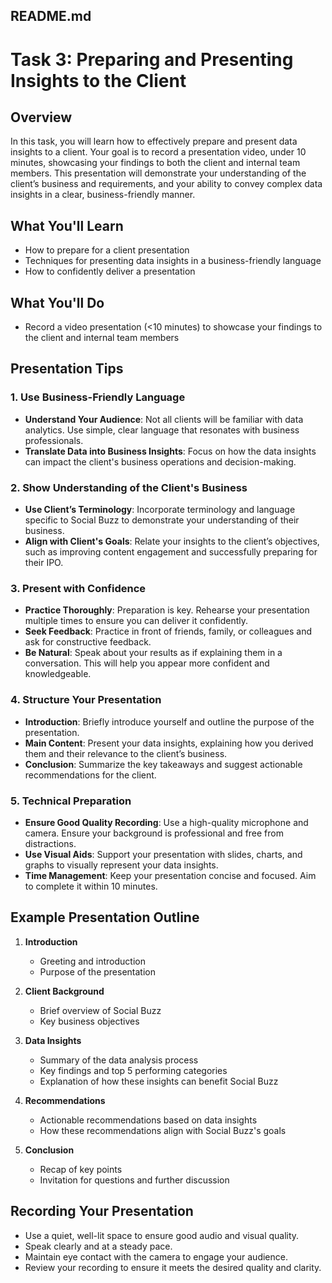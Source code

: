 ## README.md

# Task 3: Preparing and Presenting Insights to the Client

## Overview

In this task, you will learn how to effectively prepare and present data insights to a client. Your goal is to record a presentation video, under 10 minutes, showcasing your findings to both the client and internal team members. This presentation will demonstrate your understanding of the client’s business and requirements, and your ability to convey complex data insights in a clear, business-friendly manner.

## What You'll Learn

- How to prepare for a client presentation
- Techniques for presenting data insights in a business-friendly language
- How to confidently deliver a presentation

## What You'll Do

- Record a video presentation (<10 minutes) to showcase your findings to the client and internal team members

## Presentation Tips

### 1. Use Business-Friendly Language

- **Understand Your Audience**: Not all clients will be familiar with data analytics. Use simple, clear language that resonates with business professionals.
- **Translate Data into Business Insights**: Focus on how the data insights can impact the client's business operations and decision-making.

### 2. Show Understanding of the Client's Business

- **Use Client’s Terminology**: Incorporate terminology and language specific to Social Buzz to demonstrate your understanding of their business.
- **Align with Client's Goals**: Relate your insights to the client’s objectives, such as improving content engagement and successfully preparing for their IPO.

### 3. Present with Confidence

- **Practice Thoroughly**: Preparation is key. Rehearse your presentation multiple times to ensure you can deliver it confidently.
- **Seek Feedback**: Practice in front of friends, family, or colleagues and ask for constructive feedback.
- **Be Natural**: Speak about your results as if explaining them in a conversation. This will help you appear more confident and knowledgeable.

### 4. Structure Your Presentation

- **Introduction**: Briefly introduce yourself and outline the purpose of the presentation.
- **Main Content**: Present your data insights, explaining how you derived them and their relevance to the client’s business.
- **Conclusion**: Summarize the key takeaways and suggest actionable recommendations for the client.

### 5. Technical Preparation

- **Ensure Good Quality Recording**: Use a high-quality microphone and camera. Ensure your background is professional and free from distractions.
- **Use Visual Aids**: Support your presentation with slides, charts, and graphs to visually represent your data insights.
- **Time Management**: Keep your presentation concise and focused. Aim to complete it within 10 minutes.

## Example Presentation Outline

1. **Introduction**
   - Greeting and introduction
   - Purpose of the presentation

2. **Client Background**
   - Brief overview of Social Buzz
   - Key business objectives

3. **Data Insights**
   - Summary of the data analysis process
   - Key findings and top 5 performing categories
   - Explanation of how these insights can benefit Social Buzz

4. **Recommendations**
   - Actionable recommendations based on data insights
   - How these recommendations align with Social Buzz's goals

5. **Conclusion**
   - Recap of key points
   - Invitation for questions and further discussion

## Recording Your Presentation

- Use a quiet, well-lit space to ensure good audio and visual quality.
- Speak clearly and at a steady pace.
- Maintain eye contact with the camera to engage your audience.
- Review your recording to ensure it meets the desired quality and clarity.